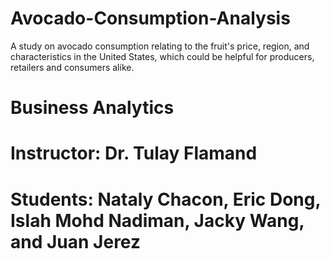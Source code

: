 # Avocado-Consumption-Analysis
A study on avocado consumption relating to the fruit's price, region, and characteristics in the United States, which could be helpful for producers, retailers and consumers alike. 


# Business Analytics
# Instructor: Dr. Tulay Flamand
# Students: Nataly Chacon, Eric Dong, Islah Mohd Nadiman, Jacky Wang, and Juan Jerez

